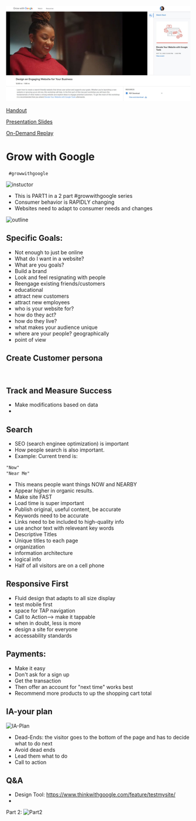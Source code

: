 ![example](https://github.com/EO4wellness/T-I-L/blob/main/Events/Google/2021-10-05-grow-with-google_website-tips.jpg)

[Handout](https://github.com/EO4wellness/T-I-L/blob/main/Events/Google/Design%20an%20Engaging%20Website%20for%20Your%20Business.pdf)

[Presentation Slides](https://docs.google.com/presentation/d/1yAjenc2Ypg1AX38RDTa3mZyXy4JaJa1VudKvqrGdGbE/edit#slide=id.g542f3fa4f3_0_2516)

[On-Demand Replay](https://www.youtube.com/watch?v=V3TbTEEH55M&t=335s)

# Grow with Google 
``` #growwithgoogle```

![instuctor](https://github.com/EO4wellness/T-I-L/blob/main/Events/Google/Part1.jpg)

* This is PART1 in a 2 part #growwithgoogle series
* Consumer behavior is RAPIDLY changing
* Websites need to adapt to consumer needs and changes 


![outline](https://github.com/EO4wellness/T-I-L/blob/main/Events/Google/what-makes-a-good-website.jpg)

## Specific Goals: 
* Not enough to just be online
* What do I want in a website?
* What are you goals?
* Build a brand
* Look and feel resignating with people
* Reengage existing friends/customers 
* educational 
* attract new customers
* attract new employees 
* who is your website for? 
* how do they act?  
* how do they live? 
* what makes your audience unique 
* where are your people?  geographically
* point of view 


## Create Customer persona
![]()

## Track and Measure Success 
* Make modifications based on data 
* 

## Search 
* SEO (search enginee optimization) is important
* How people search is also important.
* Example: Current trend is: 
```
"Now"
"Near Me" 
```
* This means people want things NOW and NEARBY
* Appear higher in organic results. 
* Make site FAST
* Load time is super important 
* Publish original, useful content, be accurate
* Keywords need to be accurate 
* Links need to be included to high-quality info 
* use anchor text with releveant key words 
* Descriptive Titles
* Unique titles to each page
* organization
* information architecture
* logical info 
* Half of all visitors are on a cell phone 

## Responsive First 
* Fluid design that adapts to all size display
* test mobile first 
* space for TAP navigation 
* Call to Action--> make it tappable 
* when in doubt, less is more 
* design a site for everyone 
* accessability standards 


## Payments: 
* Make it easy
* Don't ask for a sign up 
* Get the transaction 
* Then offer an account for "next time" works best 
* Recommend more products to up the shopping cart total 

## IA-your plan
![IA-Plan]()

* Dead-Ends: the visitor goes to the bottom of the page and has to decide what to do next
* Avoid dead ends
* Lead them what to do
* Call to action 

## Q&A
* Design Tool: https://www.thinkwithgoogle.com/feature/testmysite/  
* 

Part 2: 
![Part2]()
